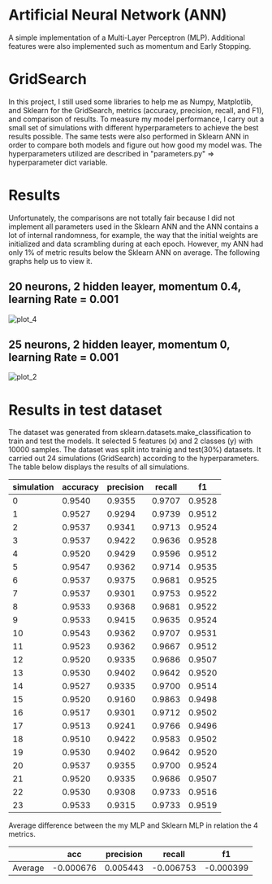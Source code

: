 # Artificial Neural Network (ANN)
A simple implementation of a Multi-Layer Perceptron (MLP). Additional features were also implemented such as momentum and Early Stopping.
# GridSearch
In this project, I still used some libraries to help me as Numpy, Matplotlib, and Sklearn for the GridSearch, metrics (accuracy, precision, recall, and F1), and comparison of results. To measure my model performance, I carry out a small set of simulations with different hyperparameters to achieve the best results possible. The same tests were also performed in Sklearn ANN in order to compare both models and figure out how good my model was. The hyperparameters utilized are described in "parameters.py" => hyperparameter dict variable.
#  Results
Unfortunately, the comparisons are not totally fair because I did not implement all parameters used in the Sklearn ANN and the ANN contains a lot of internal randomness, for example, the way that the initial weights are initialized and data scrambling during at each epoch. However, my ANN had only 1% of metric results below the Sklearn ANN on average. The following graphs help us to view it.

## 20 neurons, 2 hidden leayer, momentum  0.4, learning Rate = 0.001

![plot_4](https://user-images.githubusercontent.com/94997683/236550267-551b36e9-defb-4f51-8190-02817ca1e13f.png)

## 25 neurons, 2 hidden leayer, momentum  0, learning Rate = 0.001

![plot_2](https://user-images.githubusercontent.com/94997683/236551117-150b9f81-34ac-4624-9fdf-b0b696b7495b.png)

# Results in test dataset

The dataset was generated from sklearn.datasets.make_classification to train and test the models. 
It selected 5 features (x) and 2 classes (y) with 10000 samples. The dataset was split into trainig and test(30%) datasets.
It carried out 24 simulations (GridSearch) according to the hyperparameters. The table below displays the results of all simulations.

| simulation | accuracy | precision | recall | f1     |
|------------|----------|-----------|--------|--------|
| 0          | 0.9540   | 0.9355    | 0.9707 | 0.9528 |
| 1          | 0.9527   | 0.9294    | 0.9739 | 0.9512 |
| 2          | 0.9537   | 0.9341    | 0.9713 | 0.9524 |
| 3          | 0.9537   | 0.9422    | 0.9636 | 0.9528 |
| 4          | 0.9520   | 0.9429    | 0.9596 | 0.9512 |
| 5          | 0.9547   | 0.9362    | 0.9714 | 0.9535 |
| 6          | 0.9537   | 0.9375    | 0.9681 | 0.9525 |
| 7          | 0.9537   | 0.9301    | 0.9753 | 0.9522 |
| 8          | 0.9533   | 0.9368    | 0.9681 | 0.9522 |
| 9          | 0.9533   | 0.9415    | 0.9635 | 0.9524 |
| 10         | 0.9543   | 0.9362    | 0.9707 | 0.9531 |
| 11         | 0.9523   | 0.9362    | 0.9667 | 0.9512 |
| 12         | 0.9520   | 0.9335    | 0.9686 | 0.9507 |
| 13         | 0.9530   | 0.9402    | 0.9642 | 0.9520 |
| 14         | 0.9527   | 0.9335    | 0.9700 | 0.9514 |
| 15         | 0.9520   | 0.9160    | 0.9863 | 0.9498 |
| 16         | 0.9517   | 0.9301    | 0.9712 | 0.9502 |
| 17         | 0.9513   | 0.9241    | 0.9766 | 0.9496 |
| 18         | 0.9510   | 0.9422    | 0.9583 | 0.9502 |
| 19         | 0.9530   | 0.9402    | 0.9642 | 0.9520 |
| 20         | 0.9537   | 0.9355    | 0.9700 | 0.9524 |
| 21         | 0.9520   | 0.9335    | 0.9686 | 0.9507 |
| 22         | 0.9530   | 0.9308    | 0.9733 | 0.9516 |
| 23         | 0.9533   | 0.9315    | 0.9733 | 0.9519 | 

Average difference between the my MLP and Sklearn MLP in relation the 4 metrics.

|         | acc        | precision  | recall     | f1         |
| ------- | ----------| ----------| ----------| ----------|
| Average | -0.000676 | 0.005443  | -0.006753 | -0.000399 |
